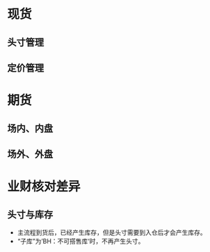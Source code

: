 # 现货
## 头寸管理

## 定价管理

# 期货

## 场内、内盘

## 场外、外盘

# 业财核对差异

## 头寸与库存

- 主流程到货后，已经产生库存，但是头寸需要到入仓后才会产生库存。
- “子库”为’BH：不可搭售库‘时，不再产生头寸。
